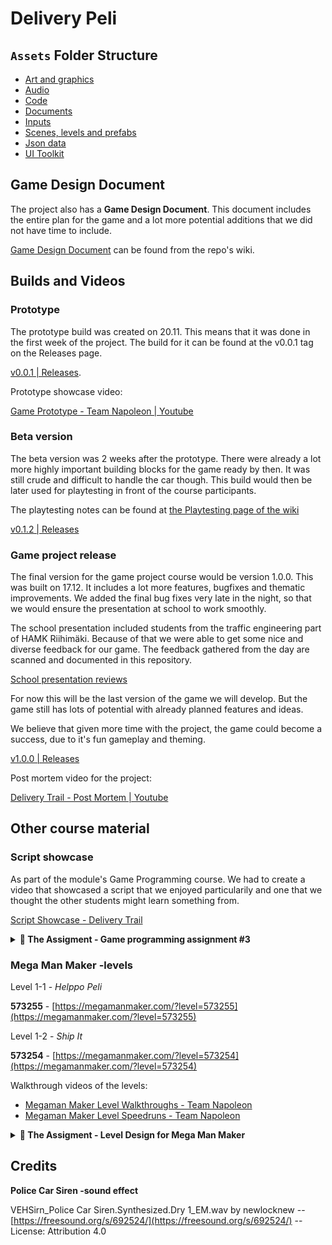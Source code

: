 # Delivery Peli

## `Assets` Folder Structure

- [Art and graphics](./Assets/Art/)
- [Audio](./Assets/Audio/)
- [Code](./Assets/Code/)
- [Documents](./Assets/Docs/)
- [Inputs](./Assets/Inputs/)
- [Scenes, levels and prefabs](./Assets/Scenes/)
- [Json data](./Assets/StreamingAssets/)
- [UI Toolkit](./Assets/UI%20Toolkit/)


## Game Design Document

The project also has a **Game Design Document**. This document includes the 
entire plan for the game and a lot more potential additions that we did not have
time to include.

[Game Design Document](https://github.com/sakuexe/delivery_trail/wiki/Design-Document)
can be found from the repo's wiki.


## Builds and Videos

### Prototype

The prototype build was created on 20.11. This means that it was done in the
first week of the project. The build for it can be found at the v0.0.1 tag on 
the Releases page.

[v0.0.1 | Releases](https://github.com/sakuexe/delivery_trail/releases/tag/v0.0.1).

Prototype showcase video:

[Game Prototype - Team Napoleon | Youtube](https://youtu.be/dlTUYQcoQ-8?si=0jdafSI4u19v-hM2)


### Beta version

The beta version was 2 weeks after the prototype. There were already a lot more
highly important building blocks for the game ready by then. It was still crude
and difficult to handle the car though. This build would then be later used for
playtesting in front of the course participants.

The playtesting notes can be found at [the Playtesting page of the wiki](https://github.com/sakuexe/delivery_trail/wiki/Playtesting)

[v0.1.2 | Releases](https://github.com/sakuexe/delivery_trail/releases/tag/v0.1.2)


### Game project release

The final version for the game project course would be version 1.0.0. This was
built on 17.12. It includes a lot more features, bugfixes and thematic improvements.
We added the final bug fixes very late in the night, so that we would ensure the
presentation at school to work smoothly.

The school presentation included students from the traffic engineering part of
HAMK Riihimäki. Because of that we were able to get some nice and diverse feedback
for our game. The feedback gathered from the day are scanned and documented in
this repository.

[School presentation reviews](./Assets/Docs/Reviews/)

For now this will be the last version of the game we will develop. But the game
still has lots of potential with already planned features and ideas.

We believe that given more time with the project, the game could become a
success, due to it's fun gameplay and theming.

[v1.0.0 | Releases](https://github.com/sakuexe/delivery_trail/releases/tag/v1.0.0)

Post mortem video for the project:

[Delivery Trail - Post Mortem | Youtube](https://youtu.be/-xmZA3hZeDE)


## Other course material

### Script showcase

As part of the module's Game Programming course. We had to create a video that
showcased a script that we enjoyed particularily and one that we thought the
other students might learn something from.

[Script Showcase - Delivery Trail](https://youtu.be/9b1-6uZI4ZA)

<details>
  <summary><b>🏫&nbsp;The Assigment - Game programming assignment #3</b></summary>
    <p>
        Your task is to present a script snippet that you developed during the
        course. Pick a script you find the most interesting or that you’re proud
        of. The idea is to share different solutions to different problems with
        your classmates and to show off your problem-solving skills and “code-
        creativity” prowess. :D
    </p>
    <p>
        What do? As a group, create a short video explaining your script. 
        It doesn’t need to be anything fancy, just make sure it’s clear and 
        informative!
    </p>
    <p>
        Video should loosely cover following things:
    </p>
    <ul>
        <li>
            <strong>What the script does</strong>: Explain problem this script 
            fixes or the purpose it serves.
        </li>
        <li>
            <strong>How you made it</strong>: Walk us through the key parts
            of the script
        </li>
        <li>
            <strong>Challenges</strong>: Talk about any difficulties you ran 
            into and how you handled those.
        </li>
        <li>
            <strong>Scalability</strong>: Is this scalable or reusable script 
            as is? 
        </li>
        <li>
            <strong>Improvements</strong>: If you had more time, what would you 
            change?
        </li>
    </ul>
</details>


### Mega Man Maker -levels

Level 1-1 - _Helppo Peli_

**573255** - [https://megamanmaker.com/?level=573255](https://megamanmaker.com/?level=573255)

Level 1-2 - _Ship It_

**573254** - [https://megamanmaker.com/?level=573254](https://megamanmaker.com/?level=573254)

Walkthrough videos of the levels:

- [Megaman Maker Level Walkthroughs - Team Napoleon](https://youtu.be/YZ7ESz05aHI)
- [Megaman Maker Level Speedruns - Team Napoleon](https://youtu.be/rE-ZVX1XP3I)

<details>
  <summary><b>📣&nbsp;The Assigment - Level Design for Mega Man Maker</b></summary>
    <p>
        In this assignment you will practice both level design skills and play
        testing.
    </p>
    <p>
        The target is a free PC game called Mega Man Maker. It allows to create
        levels for Mega Man series. The editor is very easy to use, but has one
        caveat. To exit your level, you should have bound a key to pause the 
        level (I use P button for this), then use arrow keys and Z button to 
        select exit and then mouse to select confirm.
    </p>
    <p>
        Your task is to make together a game level, which consists of 6 to 12
        screens, has at least 2 different enemies and the final screen of the 
        level must feature one relatively easy boss. If you use any special 
        mechanics or require player to use them to advance, teach those 
        mechanics first. You can only assume that the player first knows how to
        move to basic directions, jump, shoot and change weapon. In other words
        you should not assume that the player knows sliding or double jump.
    </p>
    <p>
        Try to aim for a level, which is fun for the player, rewarding for the 
        player. The end result should also be audio visually good e.g. music 
        and background both suit the level.
    </p>
    <p>
        <strong>The difficulty level of the level should be easy</strong>. In 
        other words, pretty much anybody should be able to pass it in 1-2
        attempts in a duration of maximum of 5 minutes. You can fail the 
        difficulty level easily by having more than 2 enemies in one screen,
        requiring the player to do difficult jumps or jump and shoot same time,
        setting up a boss, which is hard to defeat.
    </p>
    <p>
        <strong>
            For more information, please check out:
        </strong>
    </p>
    <p>
        Mega Man Maker wiki: <a href="https://wiki.megamanmaker.com/index.php/Main_Page" target="_blank">Mega Man Maker wiki</a>
    </p>
    <p>
        Mega Man Maker download: <a href="https://megamanmaker.com/" target="_blank">Mega Man Maker</a>
    </p>
</details>

## Credits

**Police Car Siren -sound effect**

VEHSirn_Police Car Siren.Synthesized.Dry 1_EM.wav by newlocknew -- 
[https://freesound.org/s/692524/](https://freesound.org/s/692524/) --
License: Attribution 4.0
